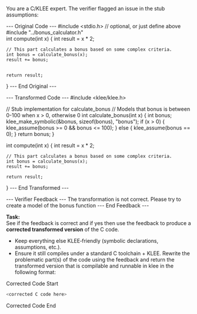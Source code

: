 
You are a C/KLEE expert. The verifier flagged an issue in the stub assumptions:

--- Original Code ---
#include <stdio.h>
  // optional, or just define above
#include "../bonus_calculator.h"  
int compute(int x) {
    int result = x * 2;

    
    // This part calculates a bonus based on some complex criteria.
    int bonus = calculate_bonus(x);
    result += bonus;
    

    return result;
}
--- End Original ---

--- Transformed Code ---
#include <klee/klee.h>

// Stub implementation for calculate_bonus
// Models that bonus is between 0-100 when x > 0, otherwise 0
int calculate_bonus(int x) {
    int bonus;
    klee_make_symbolic(&bonus, sizeof(bonus), "bonus");
    if (x > 0) {
        klee_assume(bonus >= 0 && bonus <= 100);
    } else {
        klee_assume(bonus == 0);
    }
    return bonus;
}

int compute(int x) {
    int result = x * 2;

    // This part calculates a bonus based on some complex criteria.
    int bonus = calculate_bonus(x);
    result += bonus;

    return result;
}
--- End Transformed ---

--- Verifier Feedback ---
The transformation is not correct. Please try to create a model of the bonus function
--- End Feedback ---

**Task:**  
See if the feedback is correct and if yes then use the feedback to produce a **corrected transformed version** of the C code.  
- Keep everything else KLEE‐friendly (symbolic declarations, assumptions, etc.).  
- Ensure it still compiles under a standard C toolchain + KLEE.
Rewrite the problematic part(s) of the code using the feedback and return the transformed version that is compilable and runnable in klee in the following format:

Corrected Code Start
```c
<corrected C code here>
````

Corrected Code End 
